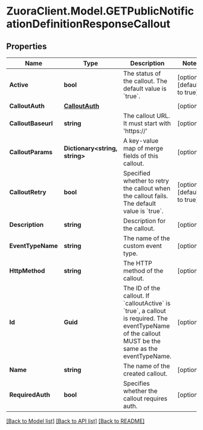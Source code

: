# ZuoraClient.Model.GETPublicNotificationDefinitionResponseCallout

## Properties

Name | Type | Description | Notes
------------ | ------------- | ------------- | -------------
**Active** | **bool** | The status of the callout. The default value is &#x60;true&#x60;. | [optional] [default to true]
**CalloutAuth** | [**CalloutAuth**](CalloutAuth.md) |  | [optional] 
**CalloutBaseurl** | **string** | The callout URL. It must start with &#39;https://&#39; | [optional] 
**CalloutParams** | **Dictionary&lt;string, string&gt;** | A key-value map of merge fields of this callout.  | [optional] 
**CalloutRetry** | **bool** | Specified whether to retry the callout when the callout fails. The default value is &#x60;true&#x60;. | [optional] [default to true]
**Description** | **string** | Description for the callout. | [optional] 
**EventTypeName** | **string** | The name of the custom event type. | [optional] 
**HttpMethod** | **string** | The HTTP method of the callout. | [optional] 
**Id** | **Guid** | The ID of the callout. If &#x60;calloutActive&#x60; is &#x60;true&#x60;, a callout is required. The eventTypeName of the callout MUST be the same as the eventTypeName. | [optional] 
**Name** | **string** | The name of the created callout. | [optional] 
**RequiredAuth** | **bool** | Specifies whether the callout requires auth. | [optional] 

[[Back to Model list]](../README.md#documentation-for-models) [[Back to API list]](../README.md#documentation-for-api-endpoints) [[Back to README]](../README.md)

